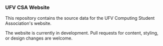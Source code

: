 ### UFV CSA Website

This repository contains the source data for the UFV Computing Student Association's website. 

The website is currently in development. Pull requests for content, styling, or design changes are welcome.
